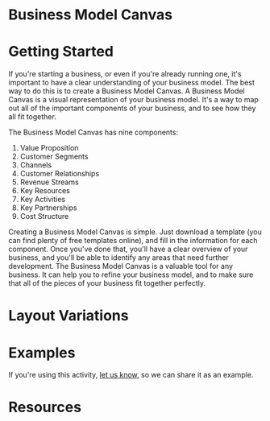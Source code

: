 # Business Model Canvas

# Getting Started

If you're starting a business, or even if you're already running one, it's important to have a clear understanding of your business model. The best way to do this is to create a Business Model Canvas. A Business Model Canvas is a visual representation of your business model. It's a way to map out all of the important components of your business, and to see how they all fit together. 

The Business Model Canvas has nine components: 

1. Value Proposition 
2. Customer Segments 
3. Channels 
4. Customer Relationships 
5. Revenue Streams 
6. Key Resources 
7. Key Activities 
8. Key Partnerships 
9. Cost Structure 


Creating a Business Model Canvas is simple. Just download a template (you can find plenty of free templates online), and fill in the information for each component. Once you've done that, you'll have a clear overview of your business, and you'll be able to identify any areas that need further development. The Business Model Canvas is a valuable tool for any business. It can help you to refine your business model, and to make sure that all of the pieces of your business fit together perfectly.

# Layout Variations
# Examples
If you're using this activity, [let us know](https://github.com/Standards-and-Practices/structured-rapid-development/issues/new?assignees=&labels=documentation&template=example-submission.md&title=Example+of+%5Byour+pattern+here%5D), so we can share it as an example.
# Resources